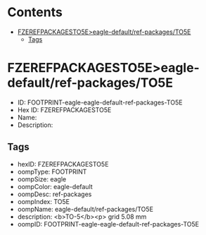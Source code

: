 



Contents
========

* [FZEREFPACKAGESTO5E>eagle-default/ref-packages/TO5E](#fzerefpackagesto5eeagle-defaultref-packagesto5e)
	* [Tags](#tags)

# FZEREFPACKAGESTO5E>eagle-default/ref-packages/TO5E

- ID: FOOTPRINT-eagle-eagle-default-ref-packages-TO5E
- Hex ID: FZEREFPACKAGESTO5E
- Name: 
- Description: 

## Tags

- hexID: FZEREFPACKAGESTO5E
- oompType: FOOTPRINT
- oompSize: eagle
- oompColor: eagle-default
- oompDesc: ref-packages
- oompIndex: TO5E
- oompName: eagle-default/ref-packages/TO5E
- description: &lt;b&gt;TO-5&lt;/b&gt;&lt;p&gt;&#xD;
grid 5.08 mm
- oompID: FOOTPRINT-eagle-eagle-default-ref-packages-TO5E
